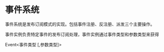 # 事件系统
事件系统是发布订阅模式的实现。包括事件注册、反注册、派发三个主要操作。

事件实例负责特定事件的发布订阅处理，事件实例通过事件类型和参数类型来获得

Event<事件类型 [,参数类型]>